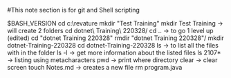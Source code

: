 #This note section is for git and Shell scripting

$BASH_VERSION
cd c:\revature
mkdir "Test Training"
mkdir Test Training -> will create 2 folders
cd dotnet\ Training\ 220328/
cd ..
 -> to go 1 level up (edited)
cd "dotnet Training 220328"
rmdir "dotnet Training 220328"/
mkdir dotnet-Training-220328
cd dotnet-Training-220328
ls -> to list all the files with in the folder
ls -l -> get more information about the listed files
ls 2107* -> listing using metacharacters
pwd -> print where directory
clear  -> clear screen
touch Notes.md -> creates a new file
rm program.java
